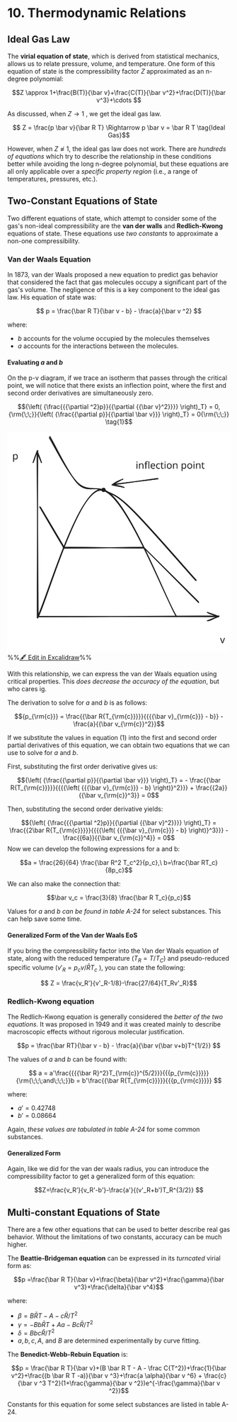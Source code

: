 # 10. Thermodynamic Relations

## Ideal Gas Law

The **virial equation of state**, which is derived from statistical mechanics, allows us to relate pressure, volume, and temperature. One form of this equation of state is the compressibility factor $Z$ approximated as an n-degree polynomial:

$$Z \approx 1+\frac{B(T)}{\bar v}+\frac{C(T)}{\bar v^2}+\frac{D(T)}{\bar v^3}+\cdots $$

As discussed, when $Z \rightarrow 1$ , we get the ideal gas law.

$$ Z = \frac{p \bar v}{\bar R T} \Rightarrow p \bar v = \bar R T \tag{Ideal Gas}$$


However, when $Z \not \approx 1$, the ideal gas law does not work. There are *hundreds of equations* which try to describe the relationship in these conditions better while avoiding the long n-degree polynomial, but these equations are all only applicable over a *specific property region* (i.e., a range of temperatures, pressures, etc.).

## Two-Constant Equations of State


Two different equations of state, which attempt to consider some of the gas's non-ideal compressibility are the **van der walls** and **Redlich-Kwong** equations of state. These equations use *two constants* to approximate a non-one compressibility. 

### Van der Waals Equation

In 1873, van der Waals proposed a new equation to predict gas behavior that considered the fact that gas molecules occupy a significant part of the gas's volume. The negligence of this is a key component to the ideal gas law. His equation of state was:

$$ p = \frac{\bar R T}{\bar v - b} - \frac{a}{\bar v ^2} $$

where:
- $b$ accounts for the volume occupied by the molecules themselves
- $a$ accounts for the interactions between the molecules. 

#### Evaluating $a$ and $b$ 

On the p-v diagram, if we trace an isotherm that passes through the critical point, we will notice that there exists an inflection point, where the first and second order derivatives are simultaneously zero.

$${\left( {\frac{{{\partial ^2}p}}{{\partial {{\bar v}^2}}}} \right)_T} = 0,{\rm{\;\;}}{\left( {\frac{{\partial p}}{{\partial \bar v}}} \right)_T} = 0{\rm{\;\;}} \tag{1}$$


![](../../media/excalidraw/excalidraw-2024-11-14-14.43.00.excalidraw.svg)
%%[🖋 Edit in Excalidraw](../../media/excalidraw/excalidraw-2024-11-14-14.43.00.excalidraw.md)%%

With this relationship, we can express the van der Waals equation using critical properties. This *does decrease the accuracy of the equation*, but who cares ig.

The derivation to solve for $a$ and $b$ is as follows:

$${p_{\rm{c}}} = \frac{{\bar R{T_{\rm{c}}}}}{{{{\bar v}_{\rm{c}}} - b}} - \frac{a}{{\bar v_{\rm{c}}^2}}$$

If we substitute the values in equation (1) into the first and second order partial derivatives of this equation, we can obtain two equations that we can use to solve for $a$ and $b$. 

First, substituting the first order derivative gives us:

$${\left( {\frac{{\partial p}}{{\partial \bar v}}} \right)_T} =  - \frac{{\bar R{T_{\rm{c}}}}}{{{{\left( {{{\bar v}_{\rm{c}}} - b} \right)}^2}}} + \frac{{2a}}{{\bar v_{\rm{c}}^3}} = 0$$

Then, substituting the second order derivative yields:

$${\left( {\frac{{{\partial ^2}p}}{{\partial {{\bar v}^2}}}} \right)_T} = \frac{{2\bar R{T_{\rm{c}}}}}{{{{\left( {{{\bar v}_{\rm{c}}} - b} \right)}^3}}} - \frac{{6a}}{{\bar v_{\rm{c}}^4}} = 0$$ 
Now we can develop the following expressions for a and b:

$$a = \frac{26}{64} \frac{\bar R^2 T_c^2}{p_c},\ b=\frac{\bar RT_c}{8p_c}$$

We can also make the connection that:

$$\bar v_c = \frac{3}{8} \frac{\bar R T_c}{p_c}$$ 

Values for $a$ and $b$ *can be found in table A-24* for select substances. This can help save some time.


#### Generalized Form of the Van der Waals EoS

If you bring the compressibility factor into the Van der Waals equation of state, along with the reduced temperature ($T_R = T/T_C$) and pseudo-reduced specific volume ($v'_R =p_cv/\bar R T_c$ ), you can state the following:

$$ Z = \frac{v_R'}{v'_R-1/8}-\frac{27/64}{T_Rv'_R}$$

### Redlich-Kwong equation
 
The Redlich-Kwong equation is generally considered the *better of the two equations*. It was proposed in 1949 and it was created mainly to describe macroscopic effects without rigorous molecular justification.


$$p = \frac{\bar RT}{\bar v - b} - \frac{a}{\bar v(\bar v+b)T^{1/2}} $$

The values of $a$ and $b$ can be found with:

$$ a = a'\frac{{{{\bar R}^2}T_{\rm{c}}^{5/2}}}{{{p_{\rm{c}}}}}{\rm{\;\;\;and\;\;\;}}b = b'\frac{{\bar R{T_{\rm{c}}}}}{{{p_{\rm{c}}}}} $$

where:
- $a'=0.42748$
- $b'=0.08664$ 

Again, *these values are tabulated in table A-24* for some common substances.

#### Generalized Form

Again, like we did for the van der waals radius, you can introduce the compressibility factor to get a generalized form of this equation:

$$Z=\frac{v_R'}{v_R'-b'}-\frac{a'}{(v'_R+b')T_R^{3/2}} $$

## Multi-constant Equations of State

There are a few other equations that can be used to better describe real gas behavior. Without the limitations of two constants, accuracy can be much higher.

The **Beattie-Bridgeman equation** can be expressed in its *turncated* virial form as:

$$p =\frac{\bar R T}{\bar v}+\frac{\beta}{\bar v^2}+\frac{\gamma}{\bar v^3}+\frac{\delta}{\bar v^4}$$

where:
- $\beta = B\bar R T - A - c\bar R /T^2$
- $\gamma = -Bb\bar R T + Aa - Bc \bar R/T^2$
- $\delta = Bbc\bar R /T^2$ 
- $a, b, c, A,$ and $B$ are determined experimentally by curve fitting.

The **Benedict-Webb-Rebuin Equation** is:

$$p = \frac{\bar R T}{\bar v}+(B \bar R T - A - \frac C{T^2})+\frac{1}{\bar v^2}+\frac{(b \bar R T -a)}{\bar v ^3}+\frac{a \alpha}{\bar v ^6} + \frac{c}{\bar v ^3 T^2}(1+\frac{\gamma}{\bar v ^2})e^{-\frac{\gamma}{\bar v ^2}}$$

Constants for this equation for some select substances are listed in table A-24.

